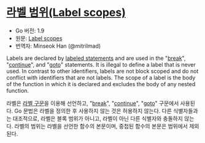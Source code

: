 # [라벨 범위(Label scopes)](#label-scopes)

* Go 버전: 1.9
* 원문: [Label scopes](https://golang.org/ref/spec#Label_scopes)
* 번역자: Minseok Han (@mitrilmad)

Labels are declared by [labeled statements](https://golang.org/ref/spec#Labeled_statements) and are used in the "[break](https://golang.org/ref/spec#Break_statements)", "[continue](https://golang.org/ref/spec#Continue_statements)", and "[goto](https://golang.org/ref/spec#Goto_statements)" statements. It is illegal to define a label that is never used. In contrast to other identifiers, labels are not block scoped and do not conflict with identifiers that are not labels. The scope of a label is the body of the function in which it is declared and excludes the body of any nested function.

라벨은 [라벨 구문](https://golang.org/ref/spec#Labeled_statements)을 이용해 선언하고, "[break](https://golang.org/ref/spec#Break_statements)", "[continue](https://golang.org/ref/spec#Continue_statements)", "[goto](https://golang.org/ref/spec#Goto_statements)" 구문에서 사용된다. Go 문법은 라벨을 정의한 후 사용하지 않는 것은 허용하지 않는다. 다른 식별자들과는 대조적으로, 라벨은 블록 범위가 아니고, 라벨이 아닌 다른 식별자와 충돌하지 않는다. 라벨의 범위는 라벨을 선언한 함수의 본문이며, 중첩된 함수의 본문은 범위에서 제외된다.
